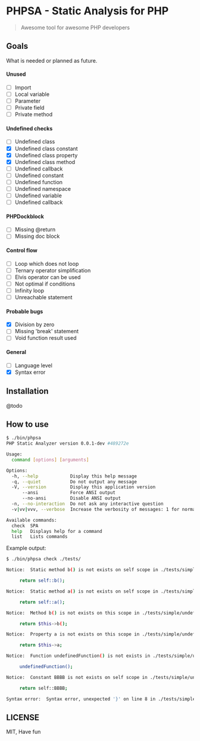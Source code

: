PHPSA - Static Analysis for PHP
===============================

> Awesome tool for awesome PHP developers

## Goals

What is needed or planned as future.

#### Unused

- [ ] Import
- [ ] Local variable
- [ ] Parameter
- [ ] Private field
- [ ] Private method

#### Undefined checks

- [ ] Undefined class
- [X] Undefined class constant
- [X] Undefined class property
- [X] Undefined class method
- [ ] Undefined callback
- [ ] Undefined constant
- [ ] Undefined function
- [ ] Undefined namespace
- [ ] Undefined variable
- [ ] Undefined callback

#### PHPDockblock

- [ ] Missing @return
- [ ] Missing doc block

#### Control flow

- [ ] Loop which does not loop
- [ ] Ternary operator simplification
- [ ] Elvis operator can be used
- [ ] Not optimal if conditions
- [ ] Infinity loop
- [ ] Unreachable statement

#### Probable bugs

- [X] Division by zero
- [ ] Missing 'break' statement
- [ ] Void function result used

#### General

- [ ] Language level
- [X] Syntax error

## Installation

@todo

## How to use

```sh
$ ./bin/phpsa
PHP Static Analyzer version 0.0.1-dev #489272e

Usage:
  command [options] [arguments]

Options:
  -h, --help            Display this help message
  -q, --quiet           Do not output any message
  -V, --version         Display this application version
      --ansi            Force ANSI output
      --no-ansi         Disable ANSI output
  -n, --no-interaction  Do not ask any interactive question
  -v|vv|vvv, --verbose  Increase the verbosity of messages: 1 for normal output, 2 for more verbose output and 3 for debug

Available commands:
  check  SPA
  help   Displays help for a command
  list   Lists commands

```

Example output:

```sh
$ ./bin/phpsa check ./tests/

Notice:  Static method b() is not exists on self scope in ./tests/simple/undefined-scall/1.php on 7 [undefined-scall]

	 return self::b(); 

Notice:  Static method a() is not exists on self scope in ./tests/simple/undefined-scall/1.php on 12 [undefined-scall]

	 return self::a(); 

Notice:  Method b() is not exists on this scope in ./tests/simple/undefined-mcall/1.php on 7 [undefined-mcall]

	 return $this->b(); 

Notice:  Property a is not exists on this scope in ./tests/simple/undefined-property/1.php on 9 [undefined-property]

	 return $this->a; 

Notice:  Function undefinedFunction() is not exists in ./tests/simple/undefined-fcall/1.php on 7 [undefined-fcall]

	 undefinedFunction(); 

Notice:  Constant BBBB is not exists on self scope in ./tests/simple/undefined-const/1.php on 14 [undefined-const]

	 return self::BBBB; 

Syntax error:  Syntax error, unexpected '}' on line 8 in ./tests/simple/syntax-error/1.php 

```


## LICENSE

MIT, Have fun
